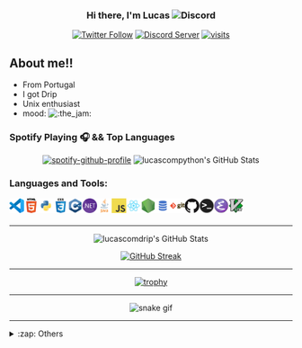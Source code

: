 <div align="center">
  
  ### Hi there, I'm Lucas ![Discord](https://img.shields.io/static/v1?style=flat&logo=discord&logoColor=white&color=%237289DA&label=&message=Lucas%20cheio%20da%20drip%230230)

  <!--[![Website](https://img.shields.io/website?label=sitedripado.com&style=for-the-badge&url=https%3A%2F%2Fcodestackr.com)](https://sitedripado.herokuapp.com)-->
  [![Twitter Follow](https://img.shields.io/twitter/follow/L33tRoccat?color=1DA1F2&logo=twitter&style=for-the-badge)](https://twitter.com/intent/follow?original_referer=https%3A%2F%2Fgithub.com%2FcodeSTACKr&screen_name=codeSTACKr)
  [![Discord Server](https://img.shields.io/discord/404691077216600067?color=%237289DA&logo=discord&style=for-the-badge)](https://discord.gg/Eheq3KkSYj)
  [<img alt="visits" width="159" src="https://komarev.com/ghpvc/?username=lucascomdrip&logo=GitHub&label=github%20visits&color=336699&logoColor=white&style=flat-square" />][puta]
  
 </div> 
<!---<img alt="os" width="119" src="https://img.shields.io/badge/OS-Linux-informational?style=flat-square&logo=linux&logoColor=white" /> -->

## About me!!

- From Portugal
- I got Drip
- Unix enthusiast
- mood: ![:the_jam:](https://cdn.discordapp.com/emojis/745354525958996138.gif?v=1) 


### Spotify Playing 🎧 && Top Languages 
<div align="center">


  [![spotify-github-profile](https://spotify-github-profile.vercel.app/api/view?uid=21hhx32ylbgrvfw4oobsc5fmy&cover_image=true&theme=default)](https://open.spotify.com/user/21hhx32ylbgrvfw4oobsc5fmy?si=a5a848b752914136)
  <img alt="lucascompython's GitHub Stats" src="https://github-readme-stats.vercel.app/api/top-langs/?username=lucascompython&langs_count=9&theme=dark" /> 
  
</div>


<!---
### Connect with me:

[<img align="left" alt="sitedripado.com" width="22px" src="https://raw.githubusercontent.com/iconic/open-iconic/master/svg/globe.svg" />][website]
[<img align="left" alt="lucascomdrip | YouTube" width="22px" src="https://cdn.jsdelivr.net/npm/simple-icons@v3/icons/youtube.svg" />][youtube]
[<img align="left" alt="lucascomdrip | Twitter" width="22px" src="https://cdn.jsdelivr.net/npm/simple-icons@v3/icons/twitter.svg" />][twitter]
[<img align="left" alt="lucascomdrip | Instagram" width="22px" src="https://cdn.jsdelivr.net/npm/simple-icons@v3/icons/instagram.svg" />][instagram]
[<img align="left" alt="lucascomdrip | Discord" width="22px" src="https://cdn.jsdelivr.net/npm/simple-icons@v3/icons/discord.svg" />][discord]
[<img align="left" alt="lucascomdrip | stack" width="22px" src="https://cdn.jsdelivr.net/npm/simple-icons@v3/icons/stackoverflow.svg" />][stack]
[<img align="left" alt="lucascomdrip | fiverr" width="22px" src="https://cdn.jsdelivr.net/npm/simple-icons@v3/icons/fiverr.svg" />][fiverr]
[<img align="left" alt="lucascomdrip | Discord" width="22px" src="https://cdn.jsdelivr.net/npm/simple-icons@v3/icons/steam.svg" />][steam]
<br />
--->

### Languages and Tools:

<img align="left" alt="Visual Studio Code" width="26px" src="https://raw.githubusercontent.com/github/explore/80688e429a7d4ef2fca1e82350fe8e3517d3494d/topics/visual-studio-code/visual-studio-code.png" />
<img align="left" alt="HTML5" width="26px" src="https://raw.githubusercontent.com/github/explore/80688e429a7d4ef2fca1e82350fe8e3517d3494d/topics/html/html.png" />
<img align="left" alt="PYTHON" width="26px" src="https://raw.githubusercontent.com/github/explore/80688e429a7d4ef2fca1e82350fe8e3517d3494d/topics/python/python.png" />
<img align="left" alt="CSS3" width="26px" src="https://raw.githubusercontent.com/github/explore/80688e429a7d4ef2fca1e82350fe8e3517d3494d/topics/css/css.png" />
<img align="left" alt="C++" width="26px" src="https://raw.githubusercontent.com/github/explore/80688e429a7d4ef2fca1e82350fe8e3517d3494d/topics/cpp/cpp.png" />
<img align="left" alt="C#" width="26px" src="https://raw.githubusercontent.com/github/explore/80688e429a7d4ef2fca1e82350fe8e3517d3494d/topics/dotnet/dotnet.png" />
<img align="left" alt="Java" width="26px" src="https://raw.githubusercontent.com/github/explore/80688e429a7d4ef2fca1e82350fe8e3517d3494d/topics/java/java.png" />
<img align="left" alt="JavaScript" width="26px" src="https://raw.githubusercontent.com/github/explore/80688e429a7d4ef2fca1e82350fe8e3517d3494d/topics/javascript/javascript.png" />
<img align="left" alt="React" width="26px" src="https://raw.githubusercontent.com/github/explore/80688e429a7d4ef2fca1e82350fe8e3517d3494d/topics/react/react.png" />

<img align="left" alt="Node.js" width="26px" src="https://raw.githubusercontent.com/github/explore/80688e429a7d4ef2fca1e82350fe8e3517d3494d/topics/nodejs/nodejs.png" />

<img align="left" alt="SQL" width="26px" src="https://raw.githubusercontent.com/github/explore/80688e429a7d4ef2fca1e82350fe8e3517d3494d/topics/sql/sql.png" />


<img align="left" alt="Git" width="26px" src="https://raw.githubusercontent.com/github/explore/80688e429a7d4ef2fca1e82350fe8e3517d3494d/topics/git/git.png" />
<img align="left" alt="GitHub" width="26px" src="https://raw.githubusercontent.com/github/explore/78df643247d429f6cc873026c0622819ad797942/topics/github/github.png" />
<img align="left" alt="Terminal" width="26px" src="https://raw.githubusercontent.com/github/explore/80688e429a7d4ef2fca1e82350fe8e3517d3494d/topics/terminal/terminal.png" />
<img align="left" alt="Emacs" width="26px" src="https://raw.githubusercontent.com/github/explore/80688e429a7d4ef2fca1e82350fe8e3517d3494d/topics/emacs/emacs.png" />
<img align="left" alt="Neovim" width="26px" src="https://raw.githubusercontent.com/github/explore/80688e429a7d4ef2fca1e82350fe8e3517d3494d/topics/vim/vim.png" />

<br />
<br />


---



<div align="center">
  <img alt="lucascomdrip's GitHub Stats" src="https://github-readme-stats.vercel.app/api?username=lucascompython&theme=github_dark&show_icons=true&include_all_commits=true&count_private=true&" />

  [![GitHub Streak](https://github-readme-streak-stats.herokuapp.com?user=lucascompython&theme=github-dark&date_format=M%20j%5B%2C%20Y%5D)](https://git.io/streak-stats)
</div>




[website]: https://sitedripado.herokuapp.com
[twitter]: https://twitter.com/L33tRoccat
[youtube]: https://www.youtube.com/channel/UCm-9WnO6nqa8nswMmG0sD2w
[instagram]: https://www.instagram.com/lucas_delinhares/
[discord]: https://discord.gg/Eheq3KkSYj
[stack]: https://stackoverflow.com/users/15077353/lucascomcpython
[puta]: https://github.com/lucascomdrip
[fiverr]: https://www.fiverr.com/lucas_linhares/make-a-custom-and-advance-discord-bot-with-hosting
[steam]: https://steamcommunity.com/id/GANDALUCAS/

---

<div align="center">
  
  [![trophy](https://github-profile-trophy.vercel.app/?username=lucascompython&theme=darkhub)](https://github.com/ryo-ma/github-profile-trophy)
  
</div>


---

<div align="center">
  
  ![snake gif](https://github.com/lucascompython/lucascompython/blob/output/github-contribution-grid-snake.svg)
  
</div>

---




<details>
  <summary>:zap: Others</summary>
  
<!--START_SECTION:activity-->
1. Check my gist [here](https://gist.github.com/lucascompython) for some of my very interesting scripts.
2. My Discord Name: Lucas cheio da drip#0230
3. LOL UserName: L33tBzk
4. I use Arch btw
<!--END_SECTION:activity-->

</details>
